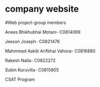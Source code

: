 # company website

#Web project-group members

Anees Bhikhubhai Motani- C0814069

Jeeson Joseph- C0821476

Mahmmad Aakib Arifbhai Vahora- C0816880

Rakesh Nalla- C0822272

Subin Kuruvilla- C0815805


CSAT Program


